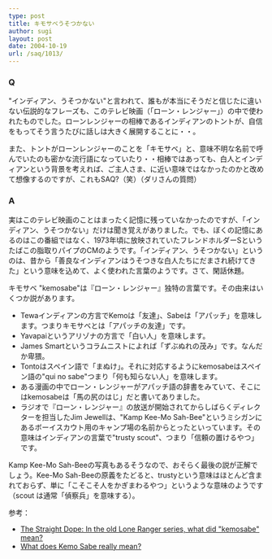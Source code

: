 ```yaml
---
type: post
title: キモサベうそつかない
author: sugi
layout: post
date: 2004-10-19
url: /saq/1013/
---
```

### Q

"インディアン、うそつかない"と言われて、誰もが本当にそうだと信じたに違いない伝説的なフレーズも、このテレビ映画（「ローン・レンジャー」）の中で使われたものでした。ローンレンジャーの相棒であるインディアンのトントが、自信をもってそう言うたびに話しは大きく展開することに・・。

また、トントがローンレンジャーのことを「キモサベ」と、意味不明な名前で呼んでいたのも密かな流行語になっていたり・・相棒ではあっても、白人とインディアンという背景を考えれば、ご主人さま、に近い意味ではなかったのかと改めて想像するのですが、これもSAQ?（笑）（ダリさんの質問）

### A

実はこのテレビ映画のことはまったく記憶に残っていなかったのですが、「インディアン、うそつかない」だけは聞き覚えがありました。でも、ぼくの記憶にあるのはこの番組ではなく、1973年頃に放映されていたフレンドホルダーSというたばこの脂取りパイプのCMのようです。「インディアン、うそつかない」というのは、昔から「善良なインディアンはうそつきな白人たちにだまされ続けてきた」という意味を込めて、よく使われた言葉のようです。さて、閑話休題。

キモサベ "kemosabe"は『ローン・レンジャー』独特の言葉です。その由来はいくつか説があります。

  * Tewaインディアンの方言でKemoは「友達」、Sabeは「アパッチ」を意味します。つまりキモサベとは「アパッチの友達」です。
  * Yavapaiというアリゾナの方言で「白い人」を意味します。
  * James Smartというコラムニストによれば「ずぶぬれの茂み」です。なんだか卑猥。
  * Tontoはスペイン語で「まぬけ」。それに対応するようにkemosabeはスペイン語の"qui no sabe"つまり「何も知らない人」を意味します。
  * ある漫画の中でローン・レンジャーがアパッチ語の辞書をみていて、そこにはkemosabeは「馬の尻のはじ」だと書いてありました。
  * ラジオで『ローン・レンジャー』の放送が開始されてからしばらくディレクターを担当したJim Jewellは、"Kamp Kee-Mo Sah-Bee"というミシガンにあるボーイスカウト用のキャンプ場の名前からとったといっています。その意味はインディアンの言葉で"trusty scout"、つまり「信頼の置けるやつ」です。

Kamp Kee-Mo Sah-Beeの写真もあるそうなので、おそらく最後の説が正解でしょう。Kee-Mo Sah-Beeの原義をたどると、trustyという意味はほとんど含まれておらず、単に「こそこそ人をかぎまわるやつ」というような意味のようです（scout は通常「偵察兵」を意味する）。

参考：

  * <a href="http://www.straightdope.com/classics/a4_061.html" onclick="_gaq.push(['_trackEvent', 'outbound-article', 'http://www.straightdope.com/classics/a4_061.html', 'The Straight Dope: In the old Lone Ranger series, what did &quot;kemosabe&quot; mean?']);" >The Straight Dope: In the old Lone Ranger series, what did "kemosabe" mean?</a>
  * <a href="http://www.write101.com/kemosabe.htm" onclick="_gaq.push(['_trackEvent', 'outbound-article', 'http://www.write101.com/kemosabe.htm', 'What does Kemo Sabe really mean?']);" >What does Kemo Sabe really mean?</a>

